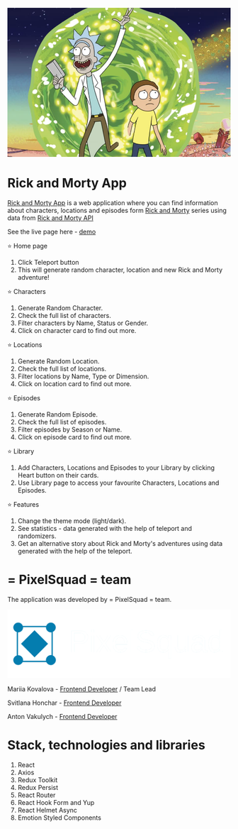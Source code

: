 ![](.gitbook/assets/RickAndMort.jpg)

# Rick and Morty App

[Rick and Morty App](https://mariia-kovalova.github.io/rick-and-morty-app/) is a
web application where you can find information about characters, locations and
episodes form [Rick and Morty](https://www.netflix.com/ua/title/80014749) series
using data from [Rick and Morty API](https://rickandmortyapi.com/)

See the live page here -
[demo](https://mariia-kovalova.github.io/rick-and-morty-app/)

⭐ Home page

1. Click Teleport button
2. This will generate random character, location and new Rick and Morty
   adventure!

⭐ Characters

1. Generate Random Character.
2. Check the full list of characters.
3. Filter characters by Name, Status or Gender.
4. Click on character card to find out more.

⭐ Locations

1. Generate Random Location.
2. Check the full list of locations.
3. Filter locations by Name, Type or Dimension.
4. Click on location card to find out more.

⭐ Episodes

1. Generate Random Episode.
2. Check the full list of episodes.
3. Filter episodes by Season or Name.
4. Click on episode card to find out more.

⭐ Library

1. Add Characters, Locations and Episodes to your Library by clicking Heart
   button on their cards.
2. Use Library page to access your favourite Characters, Locations and Episodes.

⭐ Features

1. Change the theme mode (light/dark).
2. See statistics - data generated with the help of teleport and randomizers.
3. Get an alternative story about Rick and Morty's adventures using data
   generated with the help of the teleport.

# = PixelSquad = team

The application was developed by = PixelSquad = team.

![](.gitbook/assets/logoPS.png)

Mariia Kovalova -
[Frontend Developer](https://www.linkedin.com/in/mariia-kova-lova/) / Team Lead

Svitlana Honchar -
[Frontend Developer](https://www.linkedin.com/in/svitlana-honchar/)

Anton Vakulych -
[Frontend Developer](https://www.linkedin.com/in/%D0%B0%D0%BD%D1%82%D0%BE%D0%BD-%D0%B2%D0%B0%D0%BA%D1%83%D0%BB%D0%B8%D1%87-119b99225/)

# Stack, technologies and libraries

1. React
2. Axios
3. Redux Toolkit
4. Redux Persist
5. React Router
6. React Hook Form and Yup
7. React Helmet Async
8. Emotion Styled Components
